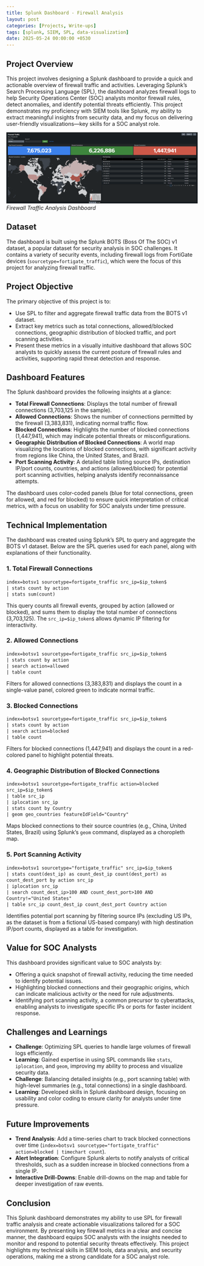 ```yaml
---
title: Splunk Dashboard - Firewall Analysis
layout: post
categories: [Projects, Write-ups]
tags: [splunk, SIEM, SPL, data-visualization]
date: 2025-05-24 00:00:00 +0530
---
```


## Project Overview

This project involves designing a Splunk dashboard to provide a quick and actionable overview of firewall traffic and activities. Leveraging Splunk’s Search Processing Language (SPL), the dashboard analyzes firewall logs to help Security Operations Center (SOC) analysts monitor firewall rules, detect anomalies, and identify potential threats efficiently. This project demonstrates my proficiency with SIEM tools like Splunk, my ability to extract meaningful insights from security data, and my focus on delivering user-friendly visualizations—key skills for a SOC analyst role.

![Splunk Dashboard Screenshot](/assets/img/splunk-dashboard/splunkdash-screenshot.png)
_Firewall Traffic Analysis Dashboard_

## Dataset

The dashboard is built using the Splunk BOTS (Boss Of The SOC) v1 dataset, a popular dataset for security analysis in SOC challenges. It contains a variety of security events, including firewall logs from FortiGate devices (`sourcetype=fortigate_traffic`), which were the focus of this project for analyzing firewall traffic.

## Project Objective

The primary objective of this project is to:

- Use SPL to filter and aggregate firewall traffic data from the BOTS v1 dataset.
- Extract key metrics such as total connections, allowed/blocked connections, geographic distribution of blocked traffic, and port scanning activities.
- Present these metrics in a visually intuitive dashboard that allows SOC analysts to quickly assess the current posture of firewall rules and activities, supporting rapid threat detection and response.

## Dashboard Features

The Splunk dashboard provides the following insights at a glance:

- **Total Firewall Connections**: Displays the total number of firewall connections (3,703,125 in the sample).
- **Allowed Connections**: Shows the number of connections permitted by the firewall (3,383,831), indicating normal traffic flow.
- **Blocked Connections**: Highlights the number of blocked connections (1,447,941), which may indicate potential threats or misconfigurations.
- **Geographic Distribution of Blocked Connections**: A world map visualizing the locations of blocked connections, with significant activity from regions like China, the United States, and Brazil.
- **Port Scanning Activity**: A detailed table listing source IPs, destination IP/port counts, countries, and actions (allowed/blocked) for potential port scanning activities, helping analysts identify reconnaissance attempts.

The dashboard uses color-coded panels (blue for total connections, green for allowed, and red for blocked) to ensure quick interpretation of critical metrics, with a focus on usability for SOC analysts under time pressure.

## Technical Implementation

The dashboard was created using Splunk’s SPL to query and aggregate the BOTS v1 dataset. Below are the SPL queries used for each panel, along with explanations of their functionality.

### 1. Total Firewall Connections

```text
index=botsv1 sourcetype=fortigate_traffic src_ip=$ip_token$
| stats count by action
| stats sum(count)
```

This query counts all firewall events, grouped by action (allowed or blocked), and sums them to display the total number of connections (3,703,125). The `src_ip=$ip_token$` allows dynamic IP filtering for interactivity.

### 2. Allowed Connections

```text
index=botsv1 sourcetype=fortigate_traffic src_ip=$ip_token$
| stats count by action
| search action=allowed
| table count
```

Filters for allowed connections (3,383,831) and displays the count in a single-value panel, colored green to indicate normal traffic.

### 3. Blocked Connections

```text
index=botsv1 sourcetype=fortigate_traffic src_ip=$ip_token$
| stats count by action
| search action=blocked
| table count
```

Filters for blocked connections (1,447,941) and displays the count in a red-colored panel to highlight potential threats.

### 4. Geographic Distribution of Blocked Connections

```text
index=botsv1 sourcetype=fortigate_traffic action=blocked src_ip=$ip_token$
| table src_ip
| iplocation src_ip
| stats count by Country
| geom geo_countries featureIdField="Country"
```

Maps blocked connections to their source countries (e.g., China, United States, Brazil) using Splunk’s `geom` command, displayed as a choropleth map.

### 5. Port Scanning Activity

```text
index=botsv1 sourcetype="fortigate_traffic" src_ip=$ip_token$
| stats count(dest_ip) as count_dest_ip count(dest_port) as count_dest_port by action src_ip
| iplocation src_ip
| search count_dest_ip>100 AND count_dest_port>100 AND Country!="United States"
| table src_ip count_dest_ip count_dest_port Country action
```

Identifies potential port scanning by filtering source IPs (excluding US IPs, as the dataset is from a fictional US-based company) with high destination IP/port counts, displayed as a table for investigation.

## Value for SOC Analysts

This dashboard provides significant value to SOC analysts by:

- Offering a quick snapshot of firewall activity, reducing the time needed to identify potential issues.
- Highlighting blocked connections and their geographic origins, which can indicate malicious activity or the need for rule adjustments.
- Identifying port scanning activity, a common precursor to cyberattacks, enabling analysts to investigate specific IPs or ports for faster incident response.

## Challenges and Learnings

- **Challenge**: Optimizing SPL queries to handle large volumes of firewall logs efficiently.
- **Learning**: Gained expertise in using SPL commands like `stats`, `iplocation`, and `geom`, improving my ability to process and visualize security data.
- **Challenge**: Balancing detailed insights (e.g., port scanning table) with high-level summaries (e.g., total connections) in a single dashboard.
- **Learning**: Developed skills in Splunk dashboard design, focusing on usability and color coding to ensure clarity for analysts under time pressure.

## Future Improvements

- **Trend Analysis**: Add a time-series chart to track blocked connections over time (`index=botsv1 sourcetype="fortigate_traffic" action=blocked | timechart count`).
- **Alert Integration**: Configure Splunk alerts to notify analysts of critical thresholds, such as a sudden increase in blocked connections from a single IP.
- **Interactive Drill-Downs**: Enable drill-downs on the map and table for deeper investigation of raw events.

## Conclusion

This Splunk dashboard demonstrates my ability to use SPL for firewall traffic analysis and create actionable visualizations tailored for a SOC environment. By presenting key firewall metrics in a clear and concise manner, the dashboard equips SOC analysts with the insights needed to monitor and respond to potential security threats effectively. This project highlights my technical skills in SIEM tools, data analysis, and security operations, making me a strong candidate for a SOC analyst role.
